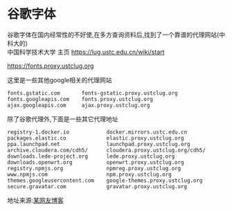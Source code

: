 # 谷歌字体  
谷歌字体在国内经常性的不好使,在多方查询资料后,找到了一个靠谱的代理网站(中科大的)  
中国科学技术大学
主页 https://lug.ustc.edu.cn/wiki/start

https://fonts.proxy.ustclug.org

这里是一些其他google相关的代理网站
```
fonts.gstatic.com       fonts-gstatic.proxy.ustclug.org
fonts.googleapis.com    fonts.proxy.ustclug.org
ajax.googleapis.com     ajax.proxy.ustclug.org
```

除了谷歌代理外,下面是一些其它代理地址  
```
registry-1.docker.io            docker.mirrors.ustc.edu.cn
packages.elastic.co             elastic.proxy.ustclug.org
ppa.launchpad.net               launchpad.proxy.ustclug.org
archive.cloudera.com/cdh5/      cloudera.proxy.ustclug.org/cdh5/
downloads.lede-project.org      lede.proxy.ustclug.org
downloads.openwrt.org           openwrt.proxy.ustclug.org
registry.npmjs.org              npmreg.proxy.ustclug.org
www.npmjs.com                   npm.proxy.ustclug.org
themes.googleusercontent.com    google-themes.proxy.ustclug.org
secure.gravatar.com             gravatar.proxy.ustclug.org
```

地址来源:[某网友博客](https://blog.fm618.org/2019/02/14/%E8%B0%B7%E6%AD%8C%E5%AD%97%E4%BD%93%E7%9A%84%E4%BB%A3%E7%90%86/)

